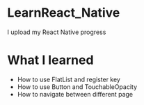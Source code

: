 # LearnReact_Native
I upload my React Native progress 

# What I learned
- How to use FlatList and register key
- How to use Button and TouchableOpacity
- How to navigate between different page
